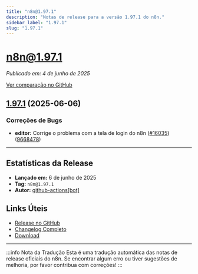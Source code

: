 ```yaml
---
title: "n8n@1.97.1"
description: "Notas de release para a versão 1.97.1 do n8n."
sidebar_label: "1.97.1"
slug: "1.97.1"
---
```


# n8n@1.97.1

*Publicado em: 4 de junho de 2025*

[Ver comparação no GitHub](https://github.com/n8n-io/n8n/compare/release/1.97.1...n8n@1.97.1)


## [1.97.1](https://github.com/n8n-io/n8n/compare/n8n@1.97.0...n8n@1.97.1) (2025-06-06)


### <ion-icon name="bug-outline"></ion-icon> Correções de Bugs

* **editor:** Corrige o problema com a tela de login do n8n ([#16035](https://github.com/n8n-io/n8n/issues/16035)) ([9668478](https://github.com/n8n-io/n8n/commit/966847883a9366acdc385a49852f87a8e25d2003))

---

## <ion-icon name="stats-chart-outline"></ion-icon> Estatísticas da Release

- **Lançado em:** 6 de junho de 2025
- **Tag:** `n8n@1.97.1`
- **Autor:** [github-actions[bot]](https://github.com/apps/github-actions)

## <ion-icon name="link-outline"></ion-icon> Links Úteis

- [Release no GitHub](https://github.com/n8n-io/n8n/releases/tag/n8n%401.97.1)
- [Changelog Completo](https://github.com/n8n-io/n8n/compare/n8n@1.97.0...n8n@1.97.1)
- [Download](https://api.github.com/repos/n8n-io/n8n/tarball/n8n@1.97.1)

---

:::info Nota da Tradução
Esta é uma tradução automática das notas de release oficiais do n8n. Se encontrar algum erro ou tiver sugestões de melhoria, por favor contribua com correções!
:::